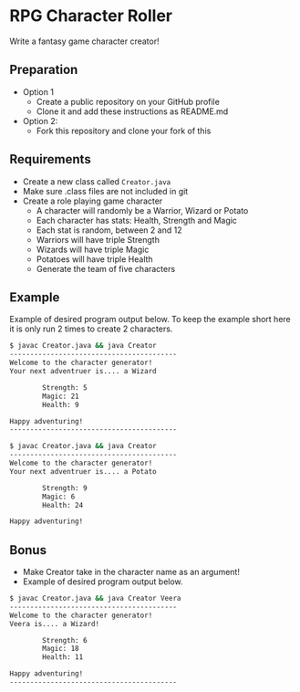 # RPG Character Roller

Write a fantasy game character creator!

## Preparation

- Option 1
  - Create a public repository on your GitHub profile
  - Clone it and add these instructions as README.md
- Option 2:
  - Fork this repository and clone your fork of this

## Requirements

- Create a new class called `Creator.java`
- Make sure .class files are not included in git
- Create a role playing game character
  - A character will randomly be a Warrior, Wizard or Potato
  - Each character has stats: Health, Strength and Magic
  - Each stat is random, between 2 and 12
  - Warriors will have triple Strength
  - Wizards will have triple Magic
  - Potatoes will have triple Health
  - Generate the team of five characters

## Example

Example of desired program output below. To keep the example short here it is only run 2 times to create 2 characters.

```sh
$ javac Creator.java && java Creator
-----------------------------------------
Welcome to the character generator!
Your next adventruer is.... a Wizard

        Strength: 5
        Magic: 21
        Health: 9

Happy adventuring!
-----------------------------------------

$ javac Creator.java && java Creator
-----------------------------------------
Welcome to the character generator!
Your next adventruer is.... a Potato

        Strength: 9
        Magic: 6
        Health: 24

Happy adventuring!
```

## Bonus

- Make Creator take in the character name as an argument!
- Example of desired program output below.

```sh
$ javac Creator.java && java Creator Veera
-----------------------------------------
Welcome to the character generator!
Veera is.... a Wizard!

        Strength: 6
        Magic: 18
        Health: 11

Happy adventuring!
-----------------------------------------
```
